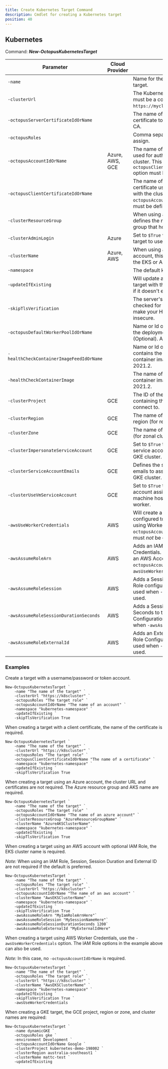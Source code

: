 ```yaml
---
title: Create Kubernetes Target Command
description: Cmdlet for creating a Kubernetes target
position: 40
---
```


## Kubernetes
Command: **_New-OctopusKubernetesTarget_**

| Parameter                                | Cloud Provider  | Value                                                                                                                                               |
|------------------------------------------|-----------------|-----------------------------------------------------------------------------------------------------------------------------------------------------|
| `-name`                                  |                 | Name for the Octopus deployment target.                                                                                                             |
| `-clusterUrl`                            |                 | The Kubernetes cluster URL. This must be a complete URL such as `https://mycluster.org`.                                                            |
| `-octopusServerCertificateIdOrName`      |                 | The name of the Octopus certificate to use as the cluster CA.                                                                                       |
| `-octopusRoles`                          |                 | Comma separated list of Roles to assign.                                                                                                            |
| `-octopusAccountIdOrName`                | Azure, AWS, GCE | The name of the Octopus account used for authentication with the cluster. This or the `-octopusClientCertificateIdOrName` option must be defined.   |
| `-octopusClientCertificateIdOrName`      |                 | The name of the Octopus certificate used for authentication with the cluster. This or the `-octopusAccountIdOrName` option must be defined.         |
| `-clusterResourceGroup`                  |                 | When using an Azure account, this defines the name of the resource group that holds the AKS cluster.                                                |
| `-clusterAdminLogin`                     | Azure           | Set to `$True` when building an AKS target to use the admin login.                                                                                  |
| `-clusterName`                           | Azure, AWS      | When using a AWS or Azure account, this defines the name of the EKS or AKS cluster.                                                                 |
| `-namespace`                             |                 | The default kubectl namespace.                                                                                                                      |
| `-updateIfExisting`                      |                 | Will update an existing Kubernetes target with the same name, create if it doesn't exist.                                                           |
| `-skipTlsVerification`                   |                 | The server's certificate will not be checked for validity. This will make your HTTPS connections insecure.                                          |
| `-octopusDefaultWorkerPoolIdOrName`      |                 | Name or Id of the Worker Pool for the deployment target to use. (Optional). Added in 2020.6.                                                        |
| `-healthCheckContainerImageFeedIdOrName` |                 | Name or Id of the feed that contains the health check container image. Added in 2021.2.                                                             |
| `-healthCheckContainerImage`             |                 | The name of the health check container image. Added in 2021.2.                                                                                      |
| `-clusterProject`                        | GCE             | The ID of the GCE project containing the GKE cluster to connect to.                                                                                 |
| `-clusterRegion`                         | GCE             | The name of the GKE cluster region (for regional clusters).                                                                                         |
| `-clusterZone`                           | GCE             | The name of the GKE cluster zone (for zonal clusters).                                                                                              |
| `-clusterImpersonateServiceAccount`      | GCE             | Set to `$True` to impersonate service accounts when defining a GKE cluster.                                                                         |
| `-clusterServiceAccountEmails`           | GCE             | Defines the service account emails to assume when defining a GKE cluster.                                                                           |
| `-clusterUseVmServiceAccount`            | GCE             | Set to `$True` to use the service account assigned to the virtual machine hosting the GKE target worker.                                            |
| `-awsUseWorkerCredentials`               | AWS             | Will create a Kubernetes Target configured to authenticate to AWS using Worker Credentials. `-octopusAccountIdOrName` option must _not_ be defined. |
| `-awsAssumeRoleArn`                      | AWS             | Adds an IAM Role to AWS Credentials. Can only be used with an AWS Account in `-octopusAccountIdOrName` or with `-awsUseWorkerCredentials`.          |
| `-awsAssumeRoleSession`                  | AWS             | Adds a Session Name to the IAM Role configuration. Can only be used when `-awsAssumeRoleArn` is used.                                               |
| `-awsAssumeRoleSessionDurationSeconds`   | AWS             | Adds a Session Duration in Seconds to the IAM Role Configuration. Can only be used when `-awsAssumeRoleArn` is used.                                |
| `-awsAssumeRoleExternalId`               | AWS             | Adds an External Id to the IAM Role Configuration. Can only be used when `-awsAssumeRoleArn` is used.                                               |

### Examples

Create a target with a username/password or token account.

```
New-OctopusKubernetesTarget `
    -name "The name of the target" `
    -clusterUrl "https://k8scluster" `
    -octopusRoles "The target role" `
    -octopusAccountIdOrName "The name of an account" `
    -namespace "kubernetes-namespace" `
    -updateIfExisting `
    -skipTlsVerification True
```

When creating a target with a client certificate, the name of the certificate is required.

```
New-OctopusKubernetesTarget `
    -name "The name of the target" `
    -clusterUrl "https://k8scluster" `
    -octopusRoles "The target role" `
    -octopusClientCertificateIdOrName "The name of a certificate" `
    -namespace "kubernetes-namespace" `
    -updateIfExisting `
    -skipTlsVerification True
```

When creating a target using an Azure account, the cluster URL and certificates are not required. The Azure resource group and AKS name are required.

```
New-OctopusKubernetesTarget `
    -name "The name of the target" `
    -octopusRoles "The target role" `
    -octopusAccountIdOrName "The name of an azure account" `
    -clusterResourceGroup "AzureResourceGroupName" `
    -clusterName "AzureAKSClusterName" `
    -namespace "kubernetes-namespace" `
    -updateIfExisting `
    -skipTlsVerification True
```

When creating a target using an AWS account with optional IAM Role, the EKS cluster name is 
required.

_Note:_ When using an IAM Role, Session, Session Duration and External ID are not 
required if the default is preferred.

```
New-OctopusKubernetesTarget `
    -name "The name of the target" `
    -octopusRoles "The target role" `
    -clusterUrl "https://k8scluster" `
    -octopusAccountIdOrName "The name of an aws account" `
    -clusterName "AwsEKSClusterName" `
    -namespace "kubernetes-namespace" `
    -updateIfExisting `
    -skipTlsVerification True `
    -awsAssumeRoleArn "MyIamRoleArnHere"`
    -awsAssumeRoleSession "MySessionNameHere"`
    -awsAssumeRoleSessionDurationSeconds 1200`
    -awsAssumeRoleExternalId "MyExternalIdHere"
```

When creating a target using AWS Worker Credentials, use the `-awsUseWorkerCredentials` option. The 
IAM Role options in the example above can also be used.

_Note:_ In this case, no `-octopusAccountIdOrName` is required.

```
New-OctopusKubernetesTarget `
    -name "The name of the target" `
    -octopusRoles "The target role" `
    -clusterUrl "https://k8scluster" `
    -clusterName "AwsEKSClusterName" `
    -namespace "kubernetes-namespace" `
    -updateIfExisting `
    -skipTlsVerification True `
    -awsUseWorkerCredentials
```

When creating a GKE target, the GCE project, region or zone, and cluster names are required:

```
New-OctopusKubernetesTarget `
    -name dynamicGKE `
    -octopusRoles gke `
    -environment Development `
    -octopusAccountIdOrName Google `
    -clusterProject kubernetes-demo-198002 `
    -clusterRegion australia-southeast1 `
    -clusterName mattc-test `
    -updateIfExisting
```
